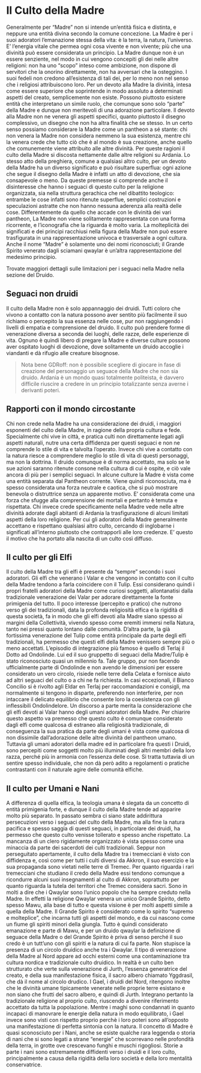 # Il Culto della Madre

Generalmente per “Madre” non si intende un’entità fisica e distinta, e neppure una entità divina secondo la comune concezione. La Madre è per i suoi adoratori l’emanazione stessa della vita: è la terra, la natura, l’universo. E’ l’energia vitale che permea ogni cosa vivente e non vivente; più che una divinità può essere considerata un principio.
La Madre dunque non è un essere senziente, nel modo in cui vengono concepiti gli dei nelle altre religioni: non ha uno “scopo” inteso come ambizione, non dispone di servitori che la onorino direttamente, non ha avversari che la osteggino.
I suoi fedeli non credono all’esistenza di tali dei, per lo meno non nel senso che i religiosi attribuiscono loro. Per un devoto alla Madre la divinità, intesa come essere superiore che soprintende in modo assoluto a determinati aspetti del creato, semplicemente non esiste. Possono piuttosto esistere entità che interpretano un simile ruolo, che comunque sono solo “parte” della Madre e dunque non meritevoli di una adorazione particolare. Il devoto alla Madre non ne venera gli aspetti specifici, quanto piuttosto il disegno complessivo, un disegno che non ha altra finalità che se stesso.
In un certo senso possiamo considerare la Madre come un pantheon a sé stante: chi non venera la Madre non considera nemmeno la sua esistenza, mentre chi la venera crede che tutto ciò che è al mondo è sua creazione, anche quello che comunemente viene attribuito alle altre divinità.
Per queste ragioni il culto della Madre si discosta nettamente dalle altre religioni su Ardania. Lo stesso atto della preghiera, comune a qualsiasi altro culto, per un devoto della Madre ha un diverso significato e può risultare superflua: ogni azione che segue il disegno della Madre è infatti un atto di devozione, che sia consapevole o meno.
Da queste premesse si comprende anche il disinteresse che hanno i seguaci di questo culto per la religione organizzata, sia nella struttura gerachica che nel dibattito teologico: entrambe le cose infatti sono ritenute superflue, semplici costruzioni e speculazioni astratte che non hanno nessuna aderenza alla realtà delle cose. Differentemente da quello che accade con le divinità dei vari pantheon, La Madre non viene solitamente rappresentata con una forma ricorrente, e l’iconografia che la riguarda è molto varia. La molteplicità dei significati e dei principi racchiusi nella figura della Madre non può essere trasfigurata in una rappresentazione univoca e trasversale a ogni cultura.
Anche il nome “Madre” è solamente uno dei nomi riconosciuti; il Grande Spirito venerato dagli sciamani qwaylar è un’altra rappresentazione del medesimo principio.

Trovate maggiori dettagli sulle limitazioni per i seguaci nella Madre nella sezione del Druido.



## Seguaci non druidi
Il culto della Madre non è solo appannaggio dei druidi. Tutti coloro che vivono a contatto con la natura possono aver sentito più facilmente il suo richiamo o percepito la sua essenza nelle cose, pur non raggiungendo i livelli di empatia e comprensione del druido. Il culto può prendere forme di venerazione diversa a seconda dei luoghi, delle razze, delle esperienze di vita. Ognuno è quindi libero di pregare la Madre e diverse culture possono aver ospitato luoghi di devozione, dove solitamente un druido accoglie i viandanti e dà rifugio alle creature bisognose.

> Nota bene GDRoff: non è possibile scegliere di giocare in fase di creazione del personaggio un seguace della Madre che non sia druido. Ardania è un mondo quasi totalmente politeista, è davvero difficile riuscire a credere in un principio totalizzante senza averne i derivanti poteri.

## Rapporti con il mondo circostante
Chi non crede nella Madre ha una considerazione dei druidi, i maggiori esponenti del culto della Madre, in ragione della propria cultura e fede. Specialmente chi vive in città, e pratica culti non direttamente legati agli aspetti naturali, nutre una certa diffidenza per questi seguaci e non ne comprende lo stile di vita e talvolta l’operato. Invece chi vive a contatto con la natura riesce a comprendere meglio lo stile di vita di questi personaggi, ma non la dottrina. Il druido comunque è di norma accettato, ma solo se le sue azioni saranno ritenute consone nella cultura di cui è ospite, e ciò vale ancora di più per i semplici seguaci.
In alcune culture la Madre è vista come una entità separata dal Pantheon corrente. Viene quindi riconosciuta, ma è spesso considerata una forza neutrale e caotica, che si può mostrare benevola o distruttrice senza un apparente motivo. E’ considerata come una forza che sfugge alla comprensione dei mortali e pertanto è temuta e rispettata. Chi invece crede specificamente nella Madre vede nelle altre divinità adorate dagli abitanti di Ardania la trasfigurazione di alcuni limitati aspetti della loro religione. Per cui gli adoratori della Madre generalmente accettano e rispettano qualsiasi altro culto, cercando di inglobarne i significati all’interno piuttosto che contrapporli alle loro credenze. E’ questo il motivo che ha portato alla nascita di un culto così diffuso.

## Il culto per gli Elfi

Il culto della Madre tra gli elfi è presente da “sempre” secondo i suoi adoratori. Gli elfi che venerano i Valar e che vengono in contatto con il culto della Madre tendono a farla coincidere con il Tulip. Essi considerano quindi i propri fratelli adoratori della Madre come curiosi soggetti, allontanatisi dalla tradizionale venerazione dei Valar per adorare direttamente la fonte primigenia del tutto. Il poco interesse (percepito e pratico) che nutrono verso gli dei tradizionali, data la profonda religiosità elfica e la rigidità di questa società, fa in modo che gli elfi devoti alla Madre siano spesso ai margini della Collettività, vivendo spesso come eremiti immersi nella Natura, tanto nei pressi quanto lontano dalle comunità. D’altra parte, la già fortissima venerazione del Tulip come entità principale da parte degli elfi tradizionali, ha permesso che questi elfi della Madre venissero sempre più o meno accettati.
L’episodio di integrazione più famoso è quello di Terlaj il Dotto ad Ondolinde. Lui ed il suo gruppetto di seguaci della Madre/Tulip è stato riconosciuto quasi un millennio fa. Tale gruppo, pur non facendo ufficialmente parte di Ondolinde e non avendo le dimensioni per essere considerato un vero circolo, risiede nelle terre della Celata e fornisce aiuto ad altri seguaci del culto o a chi ne fa richiesta. In casi eccezionali, il Bianco Concilio si è rivolto agli Eldar en Terlaj per raccomandazioni e consigli, ma normalmente si tengono in disparte, preferendo non interferire, per non intaccare il delicato equilibrio che consente loro la coesistenza con gli inflessibili Ondolindelore. Un discorso a parte merita la considerazione che gli elfi devoti ai Valar hanno degli umani adoratori della Madre. Per chiarire questo aspetto va premesso che questo culto è comunque considerato dagli elfi come qualcosa di estraneo alla religiosità tradizionale, di conseguenza la sua pratica da parte degli umani è vista come qualcosa di non dissimile dall’adorazione delle altre divinità del pantheon umano. Tuttavia gli umani adoratori della madre ed in particolare fra questi i Druidi, sono percepiti come soggetti molto più illuminati degli altri membri della loro razza, perché più in armonia con l’essenza delle cose. Si tratta tuttavia di un sentire spesso individuale, che non dà però adito a regolamenti o pratiche contrastanti con il naturale agire delle comunità elfiche.

## Il culto per Umani e Nani

A differenza di quella elfica, la teologia umana è slegata da un concetto di entità primigenia forte, e dunque il culto della Madre tende ad apparire molto più separato. In passato sembra ci siano state addirittura persecuzioni verso i seguaci del culto della Madre, ma alla fine la natura pacifica e spesso saggia di questi seguaci, in particolare dei druidi, ha permesso che questo culto venisse tollerato e spesso anche rispettato. La mancanza di un clero rigidamente organizzato è vista spesso come una minaccia da parte dei sacerdoti dei culti tradizionali.
Seppur non perseguitato apertamente, il culto della Madre tra i tremecciani è visto con diffidenza e, così come per tutti i culti diversi da Akkron, il suo esercizio e la sua propaganda sono vietati nelle terre di Tremec. Per quanto riguarda i rari tremecciani che studiano il credo della Madre essi tendono comunque a ricondurre alcuni suoi insegnamenti al culto di Akkron, soprattutto per quanto riguarda la tutela dei territori che Tremec considera sacri. Sono in molti a dire che i Qwaylar sono l’unico popolo che ha sempre creduto nella Madre. In effetti la religione Qwaylar venera un unico Grande Spirito, detto spesso Mawu, alla base di tutto e questa visione è per molti aspetti simile a quella della Madre. Il Grande Spirito è considerato come lo spirito “supremo e molteplice”, che incarna tutti gli aspetti del mondo, e da cui nascono come un fiume gli spiriti minori della giungla. Tutto è quindi considerato emanazione e parte di Mawu, e per un druido qwaylar la definizione di seguace della Madre o del Grande Spirito è priva di senso perché il suo credo è un tutt’uno con gli spiriti e la natura di cui fa parte. Non stupisce la presenza di un circolo druidico anche tra i Qwaylar.
Il tipo di venerazione della Madre al Nord appare ad occhi esterni come una contaminazione tra cultura nordica e tradizionale culto druidico. In realtà è un culto ben strutturato che verte sulla venerazione di Jurth, l’essenza generatrice del creato, e della sua manifestazione fisica, il sacro albero chiamato Yggdrasil, che dà il nome al circolo drudico.
I Gael, i druidi del Nord, ritengono inoltre che le divinità umane tipicamente venerate nelle proprie terre esistano e non siano che frutti del sacro albero, e quindi di Jurth. Integrano pertanto la tradizionale religione al proprio culto, riuscendo a divenire riferimento accettato da tutta la popolazione. Mentre i maghi sono condannati in quanto incapaci di manovrare le energie della natura in modo equilibrato, i Gael invece sono visti con rispetto proprio perchè i loro poteri sono all’opposto una manifestazione di perfetta sintonia con la natura.
Il concetto di Madre è quasi sconosciuto per i Nani, anche se esiste qualche rara leggenda o storia di nani che si sono legati a strane “energie” che scorrevano nelle profondità della terra, in grotte ove crescevano funghi e muschi rigogliosi. Storie a parte i nani sono estremamente diffidenti verso i druidi e il loro culto, principalmente a causa della rigidità della loro società e della loro mentalità conservatrice.


